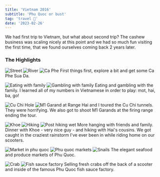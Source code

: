 ```yaml
---
title: 'Vietnam 2016'
subtitle: 'Phu Quoc or bust'
tag: 'travel 🌴'
date: '2023-02-26'
---
```


We had first trip to Vietnam, but what about second trip?  The cashew business was scaling nicely at this point and we had so much fun visiting the first time, that we found ourselves coming back 2 years later.

### The Highlights

![Street](/images/posts/vietnam-2016/street.jpg 'Street')
![River](/images/posts/vietnam-2016/river.jpg 'River')
![Ca Phe](/images/posts/vietnam-2016/caphe.jpg 'Ca Phe')
First things first, explore a bit and get some Ca Phe Sua Da.

![Eating with family](/images/posts/vietnam-2016/family.jpg 'Eating with family')
![Gambling with family](/images/posts/vietnam-2016/cards.jpg 'Gambling with family')
Eating and gambling with the family.  I learned all of my numbers in Vietnamese in order to play: mot, hai, ba, go!

![Cu Chi Hole](/images/posts/vietnam-2016/hole.jpg 'Cu Chi Hole')
![M1 Garand at Range](/images/posts/vietnam-2016/gun.jpg 'M1 Garand at Range')
Hai and I toured the Cu Chi tunnels.  They were horrifying.  We also got to shoot M1 Garands at the firing range ending the tour.

![Khoe](/images/posts/vietnam-2016/khoe.jpg 'Khoe')
![Hiking](/images/posts/vietnam-2016/hiking.jpg 'Hiking')
![Post hiking wet](/images/posts/vietnam-2016/wet.jpg 'Post hiking wet')
More hanging with friends and family.  Dinner with Khoe - very nice guy - and hiking with Hai's cousins.  We got caught in the craziest rainstorm I've ever been in while riding home on our scooters.

![Market in phu quoc](/images/posts/vietnam-2016/market.jpg 'Market in phu quoc')
![Phu quoc markets](/images/posts/vietnam-2016/phu.jpg 'Phu quoc markets')
![Snails](/images/posts/vietnam-2016/dinnersnail.jpg 'Snails')
The elegant seafood and produce markets of Phu Quoc.

![Crab](/images/posts/vietnam-2016/crab.jpg 'Crab')
![Fish sauce factory](/images/posts/vietnam-2016/fish.jpg 'Fish sauce factory')
Selling fresh crabs off the back of a scooter and inside of the famous Phu Quoc fish sauce factory.